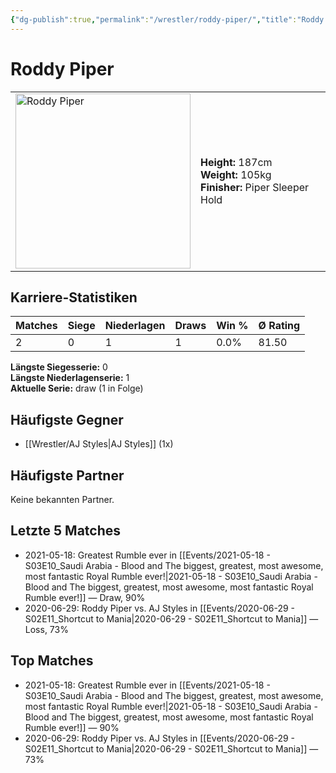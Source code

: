 ```yaml
---
{"dg-publish":true,"permalink":"/wrestler/roddy-piper/","title":"Roddy Piper","tags":["wrestler"],"noteIcon":""}
---
```



# Roddy Piper

<table>
        <tr>
        <td><img src="https://github.com/CptSpaulding1980/choke-slam-wrestling/releases/download/images/Roddy_Piper.png" width="280" alt="Roddy Piper"></td>
        <td>
        <b>Height:</b> 187cm<br>
        <b>Weight:</b> 105kg<br>
        <b>Finisher:</b> Piper Sleeper Hold<br>
        </td>
        </tr>
        </table>
        

## Karriere-Statistiken

| Matches | Siege | Niederlagen | Draws | Win % | Ø Rating |
|---------|-------|-------------|-------|-------|-----------|
| 2 | 0 | 1 | 1 | 0.0% | 81.50 |

**Längste Siegesserie:** 0<br>**Längste Niederlagenserie:** 1<br>**Aktuelle Serie:** draw (1 in Folge)


## Häufigste Gegner
- [[Wrestler/AJ Styles\|AJ Styles]] (1x)

## Häufigste Partner
Keine bekannten Partner.

## Letzte 5 Matches
- 2021-05-18: Greatest Rumble ever in [[Events/2021-05-18 - S03E10_Saudi Arabia - Blood and The biggest, greatest, most awesome, most fantastic Royal Rumble ever!\|2021-05-18 - S03E10_Saudi Arabia - Blood and The biggest, greatest, most awesome, most fantastic Royal Rumble ever!]] — Draw, 90%
- 2020-06-29: Roddy Piper vs. AJ Styles in [[Events/2020-06-29 - S02E11_Shortcut to Mania\|2020-06-29 - S02E11_Shortcut to Mania]] — Loss, 73%

## Top Matches
- 2021-05-18: Greatest Rumble ever in [[Events/2021-05-18 - S03E10_Saudi Arabia - Blood and The biggest, greatest, most awesome, most fantastic Royal Rumble ever!\|2021-05-18 - S03E10_Saudi Arabia - Blood and The biggest, greatest, most awesome, most fantastic Royal Rumble ever!]] — 90%
- 2020-06-29: Roddy Piper vs. AJ Styles in [[Events/2020-06-29 - S02E11_Shortcut to Mania\|2020-06-29 - S02E11_Shortcut to Mania]] — 73%
